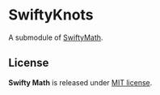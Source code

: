 # SwiftyKnots

A submodule of [SwiftyMath](http://github.com/taketo1024/SwiftyMath).

## License
**Swifty Math** is released under [MIT license](LICENSE).
